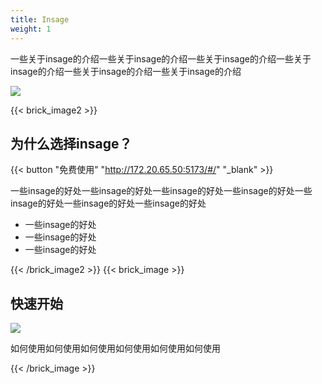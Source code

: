 ```yaml
---
title: Insage
weight: 1
---
```

一些关于insage的介绍一些关于insage的介绍一些关于insage的介绍一些关于insage的介绍一些关于insage的介绍一些关于insage的介绍

![](/uploads/products/insage/insage_home.png)

{{< brick_image2 >}}

## 为什么选择insage？

{{< button "免费使用" "http://172.20.65.50:5173/#/" "_blank" >}}

一些insage的好处一些insage的好处一些insage的好处一些insage的好处一些insage的好处一些insage的好处一些insage的好处

- 一些insage的好处
- 一些insage的好处
- 一些insage的好处

{{< /brick_image2 >}}
{{< brick_image >}}

## 快速开始

![](/uploads/illustrations/cuate/version-control.svg)

如何使用如何使用如何使用如何使用如何使用如何使用

{{< /brick_image >}}